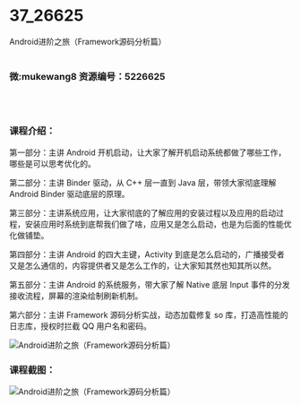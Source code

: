 # 37_26625
Android进阶之旅（Framework源码分析篇）
<br/></br>
<h3>微:mukewang8 资源编号：5226625</h3>
<br/></br>
<h3>课程介绍：</h3>
<p>第一部分：主讲 <a title="查看与 Android 相关的文章" target="_blank">Android</a> 开机启动，让大家了解开机启动系统都做了哪些工作，哪些是可以思考优化的。</p>
<p>第二部分：主讲 Binder 驱动，从 C++ 层一直到 Java 层，带领大家彻底理解 <a title="查看与 Android 相关的文章" target="_blank">Android</a> Binder 驱动底层的原理。</p>
<p>第三部分：主讲系统应用，让大家彻底的了解应用的安装过程以及应用的启动过程，安装应用时系统到底帮我们做了啥，应用又是怎么启动，也是为后面的性能优化做铺垫。</p>
<p>第四部分：主讲 Android 的四大主键，Activity 到底是怎么启动的，广播接受者又是怎么通信的，内容提供者又是怎么工作的，让大家知其然也知其所以然。</p>
<p>第五部分：主讲 Android 的系统服务，带大家了解 Native 底层 Input 事件的分发接收流程，屏幕的渲染绘制刷新机制。</p>
<p>第六部分：主讲 Framework 源码分析实战，动态加载修复 so 库，打造高性能的日志库，授权时拦截 QQ 用户名和密码。</p>
<p><img src="https://www.ko996.com/wp-content/uploads/img/2022/09/1-111-300x162.png" alt="Android进阶之旅（Framework源码分析篇）"></p>
<div class="info-desc">
<h3>课程截图：</h3>
<p><img src="https://www.ko996.com/wp-content/uploads/img/2022/09/2-122.png" alt="Android进阶之旅（Framework源码分析篇）"></p>


			
</div>
